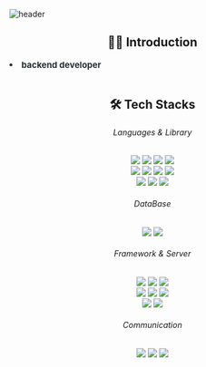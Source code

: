 


<!-- 헤더 -->
<!-- <div align="center">
    <img src="https://capsule-render.vercel.app/api?type=slice&color=gradient&height=180&text=Jieon%20Jeong&animation=fadeIn&fontColor=212a3e&fontSize=70" />
</div> -->
![header](https://capsule-render.vercel.app/api?type=waving&color=auto&height=240&section=header&text=Jieon%20Jeong&fontSize=50&animation=fadeIn&fontAlignY=38&descAlignY=51&descAlign=62)
<!-- 자기소개 -->
<div align="center">
    <h2> 🙆‍♀️ Introduction </h2>
    <div style="font-weight: 700; font-size: 15px; text-align: left; color: #282d33;">
        <li> backend developer
    </div>
</div>
<br>
<!-- 기술 -->
<div align="center">
    <h2> 🛠️ Tech Stacks </h2>
    <div align="center">
      <!-- Language & Library -->
      <h6>Languages & Library</h6>
      <img src="https://img.shields.io/badge/Java-007396?style=flat-square&logo=openjdk&logoColor=white">
      <img src="https://img.shields.io/badge/Javascript-F7DF1E?style=flat-square&logo=Javascript&logoColor=white">
      <img src="https://img.shields.io/badge/jQuery-0769AD?style=flat-square&logo=jQuery&logoColor=white">
      <img src="https://img.shields.io/badge/Thymeleaf-005F0F?style=flat-square&logo=Thymeleaf&logoColor=white">
			<br />
      <img src="https://img.shields.io/badge/HTML5-E34F26?style=flat-square&logo=HTML5&logoColor=white">
      <img src="https://img.shields.io/badge/CSS3-1572B6?style=flat-square&logo=CSS3&logoColor=white">
      <img src="https://img.shields.io/badge/Bootstrap-7952B3?style=flat-square&logo=Bootstrap&logoColor=white">
      <img src="https://img.shields.io/badge/gradle-02303A?style=flat-square&logo=gradle&logoColor=white">
      <br />
      <img src="https://img.shields.io/badge/Python-3776AB?style=flat-square&logo=Python&logoColor=white">
			<img src="https://img.shields.io/badge/pandas-150458?style=flat-square&logo=pandas&logoColor=white">
			<img src="https://img.shields.io/badge/NumPy-013243?style=flat-square&logo=NumPy&logoColor=white">
      <br />
      <!-- DataBase -->
      <h6>DataBase</h6>
      <img src="https://img.shields.io/badge/MySQL-4479A1?style=flat-square&logo=MySQL&logoColor=white">
      <img src="https://img.shields.io/badge/Oracle-F80000?style=flat-square&logo=Oracle&logoColor=white">
      <br />
      <!-- framework & server -->
			<h6>Framework & Server</h6>
			<img src="https://img.shields.io/badge/Eclipse IDE-2C2255?style=flat-square&logo=eclipseide&logoColor=white">
      <img src="https://img.shields.io/badge/Spring-6DB33F?style=flat-square&logo=Spring&logoColor=white">
      <img src="https://img.shields.io/badge/Spring Boot-6DB33F?style=flat-square&logo=Spring Boot&logoColor=white">
			<br />
			<img src="https://img.shields.io/badge/Visual Studio-5C2D91?style=flat-square&logo=visualstudio&logoColor=white">
			<img src="https://img.shields.io/badge/Visual Studio Code-007ACC?style=flat-square&logo=visualstudiocode&logoColor=white">
			<img src="https://img.shields.io/badge/Google Colab-F9AB00?style=flat-square&logo=googlecolab&logoColor=white"> 
      <br />
      <img src="https://img.shields.io/badge/Jenkins-D24939?style=flat-square&logo=Jenkins&logoColor=white">
      <img src="https://img.shields.io/badge/Apache Tomcat-F8DC75?style=flat-square&logo=Apache Tomcat&logoColor=white">
      <br />
      <!-- communication tool -->
			<h6>Communication</h6>
      <img src="https://img.shields.io/badge/Discord-5865F2?style=flat-square&logo=Discord&logoColor=white">
      <img src="https://img.shields.io/badge/Github-181717?style=flat-square&logo=Github&logoColor=white">
       <a href=mailto:jjie1600@gmail.com>
            <img src="https://img.shields.io/badge/Gmail-EA4335?style=flat-square&logo=Gmail&logoColor=white&link=mailto:jjie1600@gmail.com">
        </a>
    </div>
</div>
<!-- 연락 수단 -->
<!-- <div style="text-align: left;">
    <h2 style="border-bottom: 1px solid #d8dee4; color: #282d33;"> contact me </h2> <br>
    <div>
            <a href="https://hits.seeyoufarm.com">
            <img src="https://hits.seeyoufarm.com/api/count/incr/badge.svg?url=https%3A%2F%2Fgithub.com%2Funit9090%2F&count_bg=%23000000&title_bg=%23000000&icon=github.svg&icon_color=%23FFFFFF&title=GitHub&edge_flat=false" />
        </a> -->
    </div>
</div>
<br />
<!--<div align=center>
  
![Jieon Jeong's github stats](https://github-readme-stats.vercel.app/api?username=habaccc&show_icons=true&theme=solarized-light)

</div>-->
